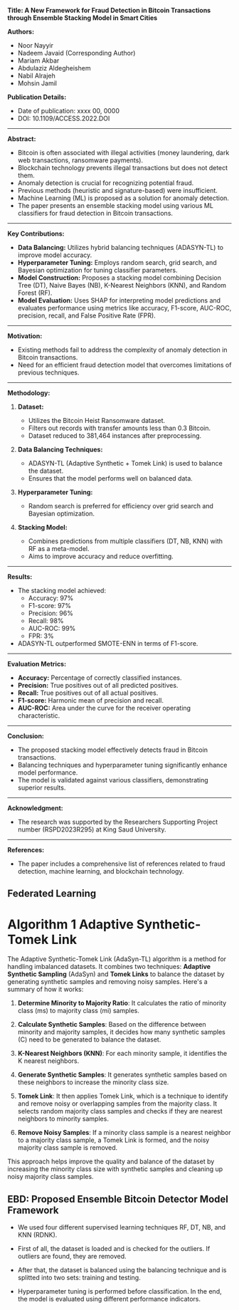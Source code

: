 
**Title: A New Framework for Fraud Detection in Bitcoin Transactions through Ensemble Stacking Model in Smart Cities**

**Authors:**

- Noor Nayyir
- Nadeem Javaid (Corresponding Author)
- Mariam Akbar
- Abdulaziz Aldegheishem
- Nabil Alrajeh
- Mohsin Jamil

**Publication Details:**

- Date of publication: xxxx 00, 0000
- DOI: 10.1109/ACCESS.2022.DOI

---

**Abstract:**

- Bitcoin is often associated with illegal activities (money laundering, dark web transactions, ransomware payments).
- Blockchain technology prevents illegal transactions but does not detect them.
- Anomaly detection is crucial for recognizing potential fraud.
- Previous methods (heuristic and signature-based) were insufficient.
- Machine Learning (ML) is proposed as a solution for anomaly detection.
- The paper presents an ensemble stacking model using various ML classifiers for fraud detection in Bitcoin transactions.

---

**Key Contributions:**

- **Data Balancing:** Utilizes hybrid balancing techniques (ADASYN-TL) to improve model accuracy.
- **Hyperparameter Tuning:** Employs random search, grid search, and Bayesian optimization for tuning classifier parameters.
- **Model Construction:** Proposes a stacking model combining Decision Tree (DT), Naive Bayes (NB), K-Nearest Neighbors (KNN), and Random Forest (RF).
- **Model Evaluation:** Uses SHAP for interpreting model predictions and evaluates performance using metrics like accuracy, F1-score, AUC-ROC, precision, recall, and False Positive Rate (FPR).

---

**Motivation:**

- Existing methods fail to address the complexity of anomaly detection in Bitcoin transactions.
- Need for an efficient fraud detection model that overcomes limitations of previous techniques.

---

**Methodology:**

1. **Dataset:**
    
    - Utilizes the Bitcoin Heist Ransomware dataset.
    - Filters out records with transfer amounts less than 0.3 Bitcoin.
    - Dataset reduced to 381,464 instances after preprocessing.
2. **Data Balancing Techniques:**
    
    - ADASYN-TL (Adaptive Synthetic + Tomek Link) is used to balance the dataset.
    - Ensures that the model performs well on balanced data.
3. **Hyperparameter Tuning:**
    
    - Random search is preferred for efficiency over grid search and Bayesian optimization.
4. **Stacking Model:**
    
    - Combines predictions from multiple classifiers (DT, NB, KNN) with RF as a meta-model.
    - Aims to improve accuracy and reduce overfitting.

---

**Results:**

- The stacking model achieved:
    - Accuracy: 97%
    - F1-score: 97%
    - Precision: 96%
    - Recall: 98%
    - AUC-ROC: 99%
    - FPR: 3%
- ADASYN-TL outperformed SMOTE-ENN in terms of F1-score.

---

**Evaluation Metrics:**

- **Accuracy:** Percentage of correctly classified instances.
- **Precision:** True positives out of all predicted positives.
- **Recall:** True positives out of all actual positives.
- **F1-score:** Harmonic mean of precision and recall.
- **AUC-ROC:** Area under the curve for the receiver operating characteristic.

---

**Conclusion:**

- The proposed stacking model effectively detects fraud in Bitcoin transactions.
- Balancing techniques and hyperparameter tuning significantly enhance model performance.
- The model is validated against various classifiers, demonstrating superior results.

---

**Acknowledgment:**

- The research was supported by the Researchers Supporting Project number (RSPD2023R295) at King Saud University.

---

**References:**

- The paper includes a comprehensive list of references related to fraud detection, machine learning, and blockchain technology.


## Federated Learning


# Algorithm 1 Adaptive Synthetic-Tomek Link

The Adaptive Synthetic-Tomek Link (AdaSyn-TL) algorithm is a method for handling imbalanced datasets. It combines two techniques: **Adaptive Synthetic Sampling** (AdaSyn) and **Tomek Links** to balance the dataset by generating synthetic samples and removing noisy samples. Here's a summary of how it works:

1. **Determine Minority to Majority Ratio**: It calculates the ratio of minority class (ms) to majority class (mi) samples.

2. **Calculate Synthetic Samples**: Based on the difference between minority and majority samples, it decides how many synthetic samples (C) need to be generated to balance the dataset.

3. **K-Nearest Neighbors (KNN)**: For each minority sample, it identifies the K nearest neighbors.

4. **Generate Synthetic Samples**: It generates synthetic samples based on these neighbors to increase the minority class size.

5. **Tomek Link**: It then applies Tomek Link, which is a technique to identify and remove noisy or overlapping samples from the majority class. It selects random majority class samples and checks if they are nearest neighbors to minority samples.

6. **Remove Noisy Samples**: If a minority class sample is a nearest neighbor to a majority class sample, a Tomek Link is formed, and the noisy majority class sample is removed.

This approach helps improve the quality and balance of the dataset by increasing the minority class size with synthetic samples and cleaning up noisy majority class samples.

## EBD: Proposed Ensemble Bitcoin Detector Model Framework

- We used four different supervised
learning techniques RF, DT, NB, and KNN (RDNK).

- First of all, the dataset is loaded and is checked for
the outliers. If outliers are found, they are removed.

- After that, the dataset is balanced using the balancing technique and is splitted into two sets: training and testing.

- Hyperparameter tuning is performed before classification. In the end, the model is evaluated using different performance indicators.


